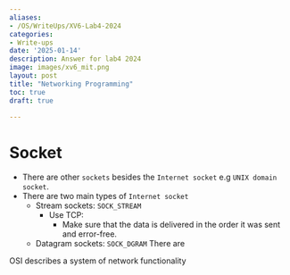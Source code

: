 ```yaml
---
aliases:
- /OS/WriteUps/XV6-Lab4-2024
categories:
- Write-ups
date: '2025-01-14'
description: Answer for lab4 2024
image: images/xv6_mit.png
layout: post
title: "Networking Programming"
toc: true
draft: true

---
```

# Socket
- There are other `sockets` besides the `Internet socket` e.g `UNIX domain socket`.
- There are two main types of `Internet socket`
  - Stream sockets: `SOCK_STREAM`
    - Use TCP:
      - Make sure that the data is delivered in the order it was sent and error-free.
  - Datagram sockets: `SOCK_DGRAM`
There are 

OSI describes a system of network functionality
